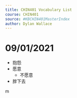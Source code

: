 ```yaml
---
title: CHIN401 Vocabulary List
course: CHIN401
source: #KBCHIN401MasterIndex
author: Dylan Wallace
---
```


# 09/01/2021
- 抱怨
- 愿意
	- 不愿意
- 胖下去

m
